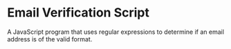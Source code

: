 # Email Verification Script


A JavaScript program that uses regular expressions to determine if an email address is of the valid format.
